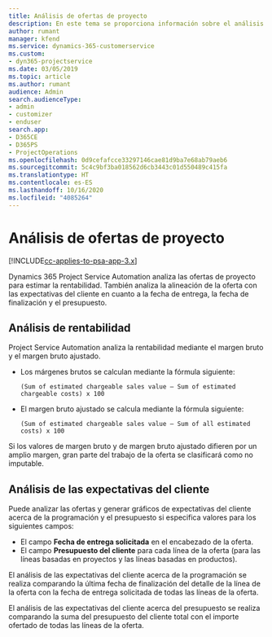```yaml
---
title: Análisis de ofertas de proyecto
description: En este tema se proporciona información sobre el análisis de ofertas de proyecto.
author: rumant
manager: kfend
ms.service: dynamics-365-customerservice
ms.custom:
- dyn365-projectservice
ms.date: 03/05/2019
ms.topic: article
ms.author: rumant
audience: Admin
search.audienceType:
- admin
- customizer
- enduser
search.app:
- D365CE
- D365PS
- ProjectOperations
ms.openlocfilehash: 0d9cefafcce33297146cae81d9ba7e68ab79aeb6
ms.sourcegitcommit: 5c4c9bf3ba018562d6cb3443c01d550489c415fa
ms.translationtype: HT
ms.contentlocale: es-ES
ms.lasthandoff: 10/16/2020
ms.locfileid: "4085264"
---
```

# <a name="analysis-of-project-quotes"></a>Análisis de ofertas de proyecto

[!INCLUDE[cc-applies-to-psa-app-3.x](../includes/cc-applies-to-psa-app-3x.md)]

Dynamics 365 Project Service Automation analiza las ofertas de proyecto para estimar la rentabilidad. También analiza la alineación de la oferta con las expectativas del cliente en cuanto a la fecha de entrega, la fecha de finalización y el presupuesto.

## <a name="profitability-analysis"></a>Análisis de rentabilidad

Project Service Automation analiza la rentabilidad mediante el margen bruto y el margen bruto ajustado.

- Los márgenes brutos se calculan mediante la fórmula siguiente:

  `
    (Sum of estimated chargeable sales value – Sum of estimated chargeable costs) x 100
  `
- El margen bruto ajustado se calcula mediante la fórmula siguiente:

  `
    (Sum of estimated chargeable sales value – Sum of all estimated costs) x 100
  `

Si los valores de margen bruto y de margen bruto ajustado difieren por un amplio margen, gran parte del trabajo de la oferta se clasificará como no imputable.

## <a name="analysis-of-customer-expectations"></a>Análisis de las expectativas del cliente

Puede analizar las ofertas y generar gráficos de expectativas del cliente acerca de la programación y el presupuesto si especifica valores para los siguientes campos:

- El campo **Fecha de entrega solicitada** en el encabezado de la oferta.
- El campo **Presupuesto del cliente** para cada línea de la oferta (para las líneas basadas en proyectos y las líneas basadas en productos).

El análisis de las expectativas del cliente acerca de la programación se realiza comparando la última fecha de finalización del detalle de la línea de la oferta con la fecha de entrega solicitada de todas las líneas de la oferta.

El análisis de las expectativas del cliente acerca del presupuesto se realiza comparando la suma del presupuesto del cliente total con el importe ofertado de todas las líneas de la oferta.
